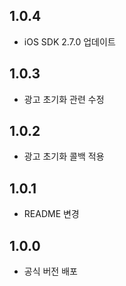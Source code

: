## 1.0.4
* iOS SDK 2.7.0 업데이트
## 1.0.3
* 광고 초기화 관련 수정
## 1.0.2
* 광고 초기화 콜백 적용
## 1.0.1
* README 변경
## 1.0.0
* 공식 버전 배포